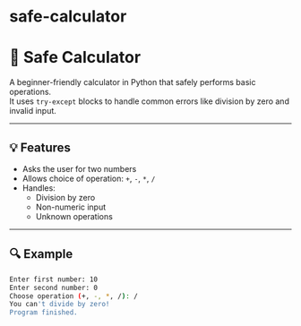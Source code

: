 # safe-calculator
# 🧮 Safe Calculator

A beginner-friendly calculator in Python that safely performs basic operations.  
It uses `try-except` blocks to handle common errors like division by zero and invalid input.

---

## 💡 Features

- Asks the user for two numbers
- Allows choice of operation: `+`, `-`, `*`, `/`
- Handles:
  - Division by zero
  - Non-numeric input
  - Unknown operations

---

## 🔍 Example

```bash
Enter first number: 10
Enter second number: 0
Choose operation (+, -, *, /): /
You can't divide by zero!
Program finished.
